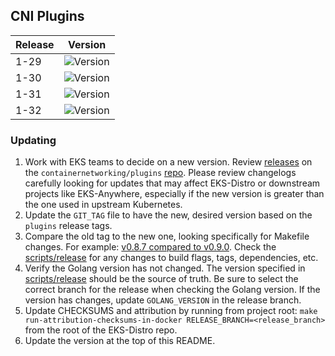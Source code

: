 ## CNI Plugins

| Release | Version                                                      |
|---------|--------------------------------------------------------------|
| 1-29    | ![Version](https://img.shields.io/badge/version-v1.5.1-blue) |
| 1-30    | ![Version](https://img.shields.io/badge/version-v1.5.1-blue) |
| 1-31    | ![Version](https://img.shields.io/badge/version-v1.5.1-blue) |
| 1-32    | ![Version](https://img.shields.io/badge/version-v1.5.1-blue) |

### Updating

1. Work with EKS teams to decide on a new version. Review
   [releases](https://github.com/containernetworking/plugins/releases) on the
   `containernetworking/plugins` [repo](https://github.com/containernetworking/plugins).
   Please review changelogs carefully looking for updates that may affect EKS-Distro
   or downstream projects like EKS-Anywhere, especially if the new version is greater than the one used in
   upstream Kubernetes.
2. Update the `GIT_TAG` file to have the new, desired version based on the
   `plugins` release tags.
3. Compare the old tag to the new one, looking specifically for Makefile changes.
   For example:
   [v0.8.7 compared to v0.9.0](https://github.com/containernetworking/plugins/compare/v0.8.7...v0.9.0).
   Check the [scripts/release](https://github.com/containernetworking/plugins/blob/main/scripts/release.sh)
   for any changes to build flags, tags, dependencies, etc.
4. Verify the Golang version has not changed. The version specified in
   [scripts/release](https://github.com/containernetworking/plugins/blob/main/scripts/release.sh) should be the
   source of truth. Be sure to select the correct branch for the release when
   checking the Golang version. If the version has changes, update
   `GOLANG_VERSION` in the release branch.
5. Update CHECKSUMS and attribution by running from project root:
   `make run-attribution-checksums-in-docker RELEASE_BRANCH=<release_branch>`
   from the root of the EKS-Distro repo.
6. Update the version at the top of this README.
